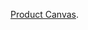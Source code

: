 [Product Canvas](https://docs.google.com/document/d/1I0wsTGiJYVM262YmP-mjdrmyrwYfYxDka3vYDei4XLo/edit?usp=sharing).